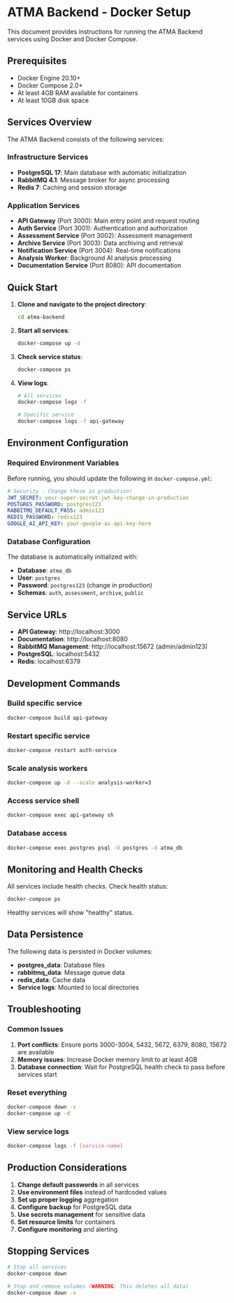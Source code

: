 # ATMA Backend - Docker Setup

This document provides instructions for running the ATMA Backend services using Docker and Docker Compose.

## Prerequisites

- Docker Engine 20.10+
- Docker Compose 2.0+
- At least 4GB RAM available for containers
- At least 10GB disk space

## Services Overview

The ATMA Backend consists of the following services:

### Infrastructure Services
- **PostgreSQL 17**: Main database with automatic initialization
- **RabbitMQ 4.1**: Message broker for async processing
- **Redis 7**: Caching and session storage

### Application Services
- **API Gateway** (Port 3000): Main entry point and request routing
- **Auth Service** (Port 3001): Authentication and authorization
- **Assessment Service** (Port 3002): Assessment management
- **Archive Service** (Port 3003): Data archiving and retrieval
- **Notification Service** (Port 3004): Real-time notifications
- **Analysis Worker**: Background AI analysis processing
- **Documentation Service** (Port 8080): API documentation

## Quick Start

1. **Clone and navigate to the project directory**:
   ```bash
   cd atma-backend
   ```

2. **Start all services**:
   ```bash
   docker-compose up -d
   ```

3. **Check service status**:
   ```bash
   docker-compose ps
   ```

4. **View logs**:
   ```bash
   # All services
   docker-compose logs -f
   
   # Specific service
   docker-compose logs -f api-gateway
   ```

## Environment Configuration

### Required Environment Variables

Before running, you should update the following in `docker-compose.yml`:

```yaml
# Security - Change these in production!
JWT_SECRET: your-super-secret-jwt-key-change-in-production
POSTGRES_PASSWORD: postgres123
RABBITMQ_DEFAULT_PASS: admin123
REDIS_PASSWORD: redis123
GOOGLE_AI_API_KEY: your-google-ai-api-key-here
```

### Database Configuration

The database is automatically initialized with:
- **Database**: `atma_db`
- **User**: `postgres`
- **Password**: `postgres123` (change in production)
- **Schemas**: `auth`, `assessment`, `archive`, `public`

## Service URLs

- **API Gateway**: http://localhost:3000
- **Documentation**: http://localhost:8080
- **RabbitMQ Management**: http://localhost:15672 (admin/admin123)
- **PostgreSQL**: localhost:5432
- **Redis**: localhost:6379

## Development Commands

### Build specific service
```bash
docker-compose build api-gateway
```

### Restart specific service
```bash
docker-compose restart auth-service
```

### Scale analysis workers
```bash
docker-compose up -d --scale analysis-worker=3
```

### Access service shell
```bash
docker-compose exec api-gateway sh
```

### Database access
```bash
docker-compose exec postgres psql -U postgres -d atma_db
```

## Monitoring and Health Checks

All services include health checks. Check health status:

```bash
docker-compose ps
```

Healthy services will show "healthy" status.

## Data Persistence

The following data is persisted in Docker volumes:
- **postgres_data**: Database files
- **rabbitmq_data**: Message queue data
- **redis_data**: Cache data
- **Service logs**: Mounted to local directories

## Troubleshooting

### Common Issues

1. **Port conflicts**: Ensure ports 3000-3004, 5432, 5672, 6379, 8080, 15672 are available
2. **Memory issues**: Increase Docker memory limit to at least 4GB
3. **Database connection**: Wait for PostgreSQL health check to pass before services start

### Reset everything
```bash
docker-compose down -v
docker-compose up -d
```

### View service logs
```bash
docker-compose logs -f [service-name]
```

## Production Considerations

1. **Change default passwords** in all services
2. **Use environment files** instead of hardcoded values
3. **Set up proper logging** aggregation
4. **Configure backup** for PostgreSQL data
5. **Use secrets management** for sensitive data
6. **Set resource limits** for containers
7. **Configure monitoring** and alerting

## Stopping Services

```bash
# Stop all services
docker-compose down

# Stop and remove volumes (WARNING: This deletes all data)
docker-compose down -v
```
